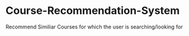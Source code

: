 # Course-Recommendation-System
Recommend Similiar Courses for which the user is searching/looking for
